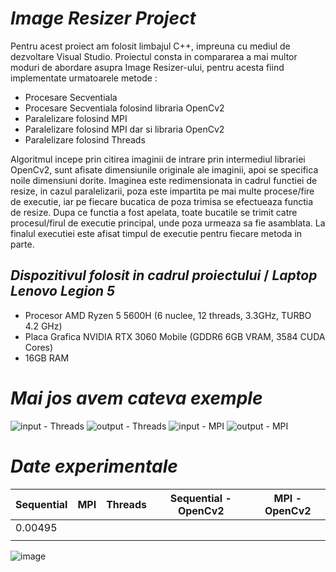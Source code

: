 # **_Image Resizer Project_**


 Pentru acest proiect am folosit limbajul C++, impreuna cu mediul de dezvoltare Visual Studio. Proiectul consta in compararea a mai multor moduri de abordare asupra Image Resizer-ului, pentru acesta fiind implementate urmatoarele metode :
* Procesare Secventiala
* Procesare Secventiala folosind libraria OpenCv2
* Paralelizare folosind MPI
* Paralelizare folosind MPI dar si libraria OpenCv2
* Paralelizare folosind Threads

Algoritmul incepe prin citirea imaginii de intrare prin intermediul librariei OpenCv2, sunt afisate dimensiunile originale ale imaginii, apoi se specifica noile dimensiuni dorite. Imaginea este redimensionata in cadrul functiei de resize, in cazul paralelizarii, poza este impartita pe mai multe procese/fire de executie, iar pe fiecare bucatica de poza trimisa se efectueaza functia de resize. Dupa ce functia a fost apelata, toate bucatile se trimit catre procesul/firul de executie principal, unde poza urmeaza sa fie asamblata. La finalul executiei este afisat timpul de executie pentru fiecare metoda in parte.

## **_Dispozitivul folosit in cadrul proiectului_** / **_Laptop Lenovo Legion 5_**
* Procesor AMD Ryzen 5 5600H (6 nuclee, 12 threads, 3.3GHz, TURBO 4.2 GHz)
* Placa Grafica NVIDIA RTX 3060 Mobile (GDDR6 6GB VRAM, 3584 CUDA Cores)
* 16GB RAM

# **_Mai jos avem cateva exemple_**
 
![input - Threads](https://github.com/raulraw/Image_Resizer_Project/assets/119895675/7228ec98-0c71-4927-9471-ab26b3f74470)
![output - Threads](https://github.com/raulraw/Image_Resizer_Project/assets/119895675/ec9249b6-b393-4aa5-869b-10b95513c324)
![input - MPI](https://github.com/raulraw/Image_Resizer_Project/assets/119895675/68a06a21-d904-444c-8dbe-3e623c55eebe)
![output - MPI](https://github.com/raulraw/Image_Resizer_Project/assets/119895675/b564ded2-4f63-49c2-9995-6d0179a9d27e)

# **_Date experimentale_**

| Sequential  | MPI | Threads | Sequential - OpenCv2 | MPI - OpenCv2 |
| ------------- | ------------- | ------------- | ------------- | ------------- |
|  0.00495 |   |   |   |
|   |   |   |   |

![image](https://github.com/raulraw/Image_Resizer_Project/assets/119895675/f45e370d-d354-4c2d-b356-77d503f9bcb3)
